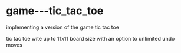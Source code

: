 # game---tic_tac_toe
implementing a version of the game tic tac toe

tic tac toe wite up to 11x11 board size with an option to unlimited undo moves 
